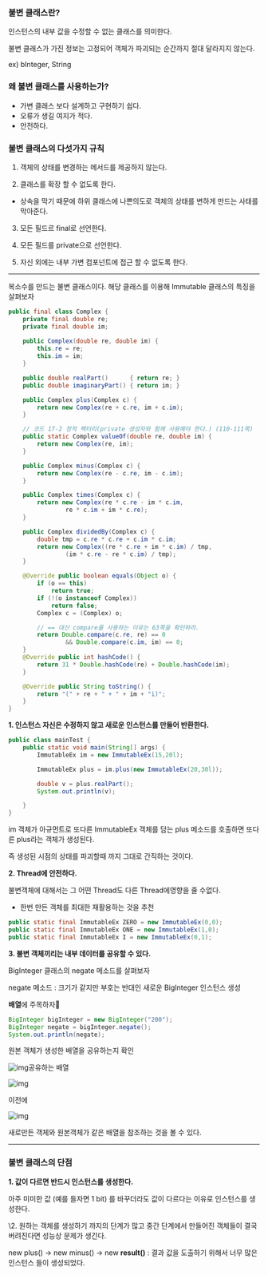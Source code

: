 ### **불변 클래스란?**

인스턴스의 내부 값을 수정할 수 없는 클래스를 의미한다.

불변 클래스가 가진 정보는 고정되어 객체가 파괴되는 순간까지 절대 달라지지 않는다.

ex) bInteger, String

 

### **왜 불변 클래스를 사용하는가?**

- 가변 클래스 보다 설계하고 구현하기 쉽다.
- 오류가 생길 여지가 적다.
- 안전하다.

### **불변 클래스의 다섯가지 규칙**

1. 객체의 상태를 변경하는 메서드를 제공하지 않는다.

 

2. 클래스를 확장 할 수 없도록 한다.

- 상속을 막기 때문에 하위 클래스에 나쁜의도로 객체의 상태를 변하게 만드는 사태를 막아준다.

 

3. 모든 필드르 final로 선언한다.

 

4. 모든 필드를 private으로 선언한다.

 

5. 자신 외에는 내부 가변 컴포넌트에 접근 할 수 없도록 한다.

------

복소수를 만드는 불변 클래스이다. 해당 클래스를 이용해 Immutable 클래스의 특징을 살펴보자

```java
public final class Complex {
    private final double re;
    private final double im;
    
    public Complex(double re, double im) {
        this.re = re;
        this.im = im;
    }

    public double realPart()      { return re; }
    public double imaginaryPart() { return im; }

    public Complex plus(Complex c) {
        return new Complex(re + c.re, im + c.im);
    }

    // 코드 17-2 정적 팩터리(private 생성자와 함께 사용해야 한다.) (110-111쪽)
    public static Complex valueOf(double re, double im) {
        return new Complex(re, im);
    }

    public Complex minus(Complex c) {
        return new Complex(re - c.re, im - c.im);
    }

    public Complex times(Complex c) {
        return new Complex(re * c.re - im * c.im,
                re * c.im + im * c.re);
    }

    public Complex dividedBy(Complex c) {
        double tmp = c.re * c.re + c.im * c.im;
        return new Complex((re * c.re + im * c.im) / tmp,
                (im * c.re - re * c.im) / tmp);
    }

    @Override public boolean equals(Object o) {
        if (o == this)
            return true;
        if (!(o instanceof Complex))
            return false;
        Complex c = (Complex) o;

        // == 대신 compare를 사용하는 이유는 63쪽을 확인하라.
        return Double.compare(c.re, re) == 0
                && Double.compare(c.im, im) == 0;
    }
    @Override public int hashCode() {
        return 31 * Double.hashCode(re) + Double.hashCode(im);
    }

    @Override public String toString() {
        return "(" + re + " + " + im + "i)";
    }
}
```

 

 

**1. 인스턴스 자신은 수정하지 않고 새로운 인스턴스를 만들어 반환한다.**

```java
public class mainTest {
    public static void main(String[] args) {
        ImmutableEx im = new ImmutableEx(15,20l);

        ImmutableEx plus = im.plus(new ImmutableEx(20,30l));

        double v = plus.realPart();
        System.out.println(v);

    }
}
```

im 객체가 아규먼트로 또다른 ImmutableEx 객체를 담는 plus 메소드를 호출하면 또다른 plus라는 객체가 생성된다.

 

즉 생성된 시점의 상태를 파괴할때 까지 그대로 간직하는 것이다.

 

 

**2. Thread에 안전하다.**

 

불변객체에 대해서는 그 어떤 Thread도 다른 Thread에영향을 줄 수없다.

- 한번 만든 객체를 최대한 재활용하는 것을 추천

```java
public static final ImmutableEx ZERO = new ImmutableEx(0,0);
public static final ImmutableEx ONE = new ImmutableEx(1,0);
public static final ImmutableEx I = new ImmutableEx(0,1);
```



**3. 불변 객체끼리는 내부 데이터를 공유할 수 있다.**

 

BigInteger 클래스의 negate 메소드를 살펴보자

 

negate 메소드 : 크기가 같지만 부호는 반대인 새로운 BigInteger 인스턴스 생성

 

**배열**에 주목하자

```java
BigInteger bigInteger = new BigInteger("200");
BigInteger negate = bigInteger.negate();
System.out.println(negate);
```

 

원본 객체가 생성한 배열을 공유하는지 확인



![img](https://k.kakaocdn.net/dn/bWNYdY/btqBUUDCUfU/214uTKXl9sNtXU55eM6C2k/img.png)공유하는 배열

![img](https://k.kakaocdn.net/dn/cehqM5/btqBVNjGUVB/t2XkUKsO3FsxHqhY8KxQnK/img.png)



 

이전에 



![img](https://k.kakaocdn.net/dn/nbjmh/btqBTKO0X5H/vsxXT5kRPTOSJCkqlddbX1/img.png)



새로만든 객체와 원본객체가 같은 배열을 참조하는 것을 볼 수 있다.

------

### **불변 클래스의 단점**

**1. 값이 다르면 반드시 인스턴스를 생성한다.**

 

아주 미미한 값 (예를 들자면 1 bit) 를 바꾸더라도 값이 다르다는 이유로 인스턴스를 생성한다.

 

\2. 원하는 객체를 생성하기 까지의 단계가 많고 중간 단계에서 만들어진 객체들이 결국 버려진다면 성능상 문제가 생긴다.

 

new plus() -> new minus() -> new **result()**  : 결과 값을 도출하기 위해서 너무 많은 인스턴스 들이 생성되었다.



